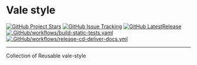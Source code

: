 # Vale style

[![GitHub Project Stars](https://img.shields.io/GitHub/stars/nolte/vale-style.svg?label=Stars&style=social)](https://GitHub.com/nolte/vale-style) [![GitHub Issue Tracking](https://img.shields.io/GitHub/issues-raw/nolte/vale-style.svg)](https://GitHub.com/nolte/vale-style) [![GitHub LatestRelease](https://img.shields.io/GitHub/release/nolte/vale-style.svg)](https://GitHub.com/nolte/vale-style) [![.GitHub/workflows/build-static-tests.yaml](https://GitHub.com/nolte/vale-style/actions/workflows/build-static-tests.yaml/badge.svg)](https://GitHub.com/nolte/vale-style/actions/workflows/build-static-tests.yaml) [![.GitHub/workflows/release-cd-deliver-docs.yml](https://GitHub.com/nolte/vale-style/actions/workflows/release-cd-deliver-docs.yml/badge.svg)](https://GitHub.com/nolte/vale-style/actions/workflows/release-cd-deliver-docs.yml)

---


<!--intro-start-->
Collection of Reusable vale-style
<!--intro-end-->
